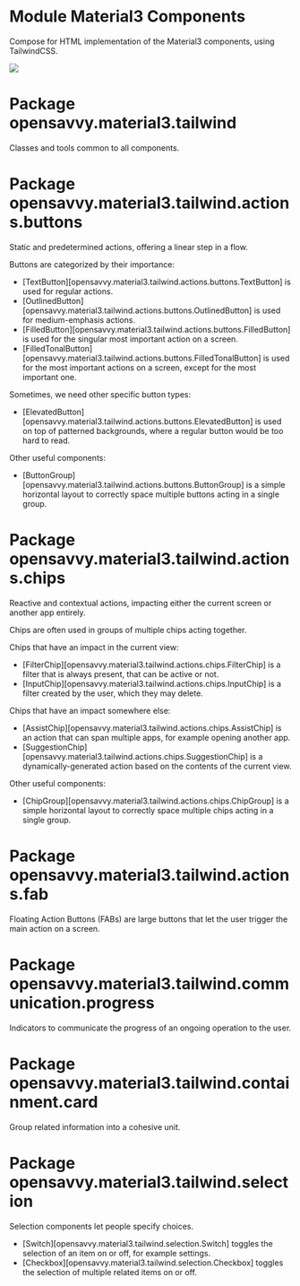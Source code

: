 # Module Material3 Components

Compose for HTML implementation of the Material3 components, using TailwindCSS.

<a href="https://search.maven.org/search?q=dev.opensavvy.material3.tailwind.components"><img src="https://img.shields.io/maven-central/v/dev.opensavvy.material3.tailwind/components.svg?label=Maven%20Central"></a>

# Package opensavvy.material3.tailwind

Classes and tools common to all components.

# Package opensavvy.material3.tailwind.actions.buttons

Static and predetermined actions, offering a linear step in a flow.

Buttons are categorized by their importance:
- [TextButton][opensavvy.material3.tailwind.actions.buttons.TextButton] is used for regular actions.
- [OutlinedButton][opensavvy.material3.tailwind.actions.buttons.OutlinedButton] is used for medium-emphasis actions.
- [FilledButton][opensavvy.material3.tailwind.actions.buttons.FilledButton] is used for the singular most important action on a screen.
- [FilledTonalButton][opensavvy.material3.tailwind.actions.buttons.FilledTonalButton] is used for the most important actions on a screen, except for the most important one.

Sometimes, we need other specific button types:
- [ElevatedButton][opensavvy.material3.tailwind.actions.buttons.ElevatedButton] is used on top of patterned backgrounds, where a regular button would be too hard to read.

Other useful components:
- [ButtonGroup][opensavvy.material3.tailwind.actions.buttons.ButtonGroup] is a simple horizontal layout to correctly space multiple buttons acting in a single group.

# Package opensavvy.material3.tailwind.actions.chips

Reactive and contextual actions, impacting either the current screen or another app entirely.

Chips are often used in groups of multiple chips acting together.

Chips that have an impact in the current view:
- [FilterChip][opensavvy.material3.tailwind.actions.chips.FilterChip] is a filter that is always present, that can be active or not.
- [InputChip][opensavvy.material3.tailwind.actions.chips.InputChip] is a filter created by the user, which they may delete.

Chips that have an impact somewhere else:
- [AssistChip][opensavvy.material3.tailwind.actions.chips.AssistChip] is an action that can span multiple apps, for example opening another app.
- [SuggestionChip][opensavvy.material3.tailwind.actions.chips.SuggestionChip] is a dynamically-generated action based on the contents of the current view.

Other useful components:
- [ChipGroup][opensavvy.material3.tailwind.actions.chips.ChipGroup] is a simple horizontal layout to correctly space multiple chips acting in a single group.

# Package opensavvy.material3.tailwind.actions.fab

Floating Action Buttons (FABs) are large buttons that let the user trigger the main action on a screen.

# Package opensavvy.material3.tailwind.communication.progress

Indicators to communicate the progress of an ongoing operation to the user.

# Package opensavvy.material3.tailwind.containment.card

Group related information into a cohesive unit.

# Package opensavvy.material3.tailwind.selection

Selection components let people specify choices.

- [Switch][opensavvy.material3.tailwind.selection.Switch] toggles the selection of an item on or off, for example settings.
- [Checkbox][opensavvy.material3.tailwind.selection.Checkbox] toggles the selection of multiple related items on or off.
